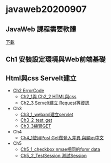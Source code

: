 # javaweb20200907
## JavaWeb 課程需要軟體
[下載](https://drive.google.com/file/d/1hljBks3O8Ra94xdidB8F1PYEooWcplan/view)

## Ch1 安裝設定環境與Web前端基礎
## Html與css Servelt建立
+ [Ch2 ErrorCode](https://github.com/xvpowerg/javaweb20200907/tree/master/Ch2) 
   + [Ch2_1與 Ch2_2 HTML與css](https://github.com/xvpowerg/javaweb20200907/tree/master/Ch2/html/Ch2)
   + [Ch2_3 Servelt建立 Request等資訊](https://github.com/xvpowerg/javaweb20200907/tree/master/Ch2/Ch2_3)
+ Ch3
   + [Ch3_1_webxml建立servlet](https://github.com/xvpowerg/javaweb20200907/tree/master/Ch3/C3_1_webxml%E5%BB%BA%E7%AB%8Bservlet)
   + [Ch3_2_test_get](https://github.com/xvpowerg/javaweb20200907/tree/master/Ch3/C3_2_test_get)
   + [Ch3_3練習GET](https://github.com/xvpowerg/javaweb20200907/tree/master/Ch3/Ch3_3%E7%B7%B4%E7%BF%92GET)
+ Ch4
  + [Ch4_1使用Post,Get做登入差異 與顯示中文](https://github.com/xvpowerg/javaweb20200907/tree/master/Ch4/Ch4_1)
+ Ch5
  + [Ch5_1_checkbox nmae相同的fomr data](https://github.com/xvpowerg/javaweb20200907/tree/master/Ch5/Ch5_1_checkbox)
  + [Ch5_2_TestSession 測試Session](https://github.com/xvpowerg/javaweb20200907/tree/master/Ch5/Ch5_2_TestSession)
